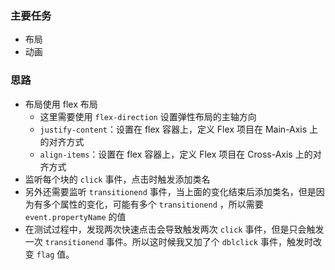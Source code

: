 ### 主要任务

- 布局
- 动画

### 思路

- 布局使用 flex 布局
    - 这里需要使用 `flex-direction` 设置弹性布局的主轴方向
    - `justify-content`：设置在 flex 容器上，定义 Flex 项目在 Main-Axis 上的对齐方式
    - `align-items`：设置在 flex 容器上，定义 Flex 项目在  Cross-Axis 上的对齐方式
- 监听每个块的 `click` 事件，点击时触发添加类名
- 另外还需要监听 `transitionend` 事件，当上面的变化结束后添加类名，但是因为有多个属性的变化，可能有多个 `transitionend` ，所以需要 `event.propertyName` 的值
- 在测试过程中，发现两次快速点击会导致触发两次 `click` 事件，但是只会触发一次 `transitionend` 事件。所以这时候我又加了个 `dblclick` 事件，触发时改变 `flag` 值。
